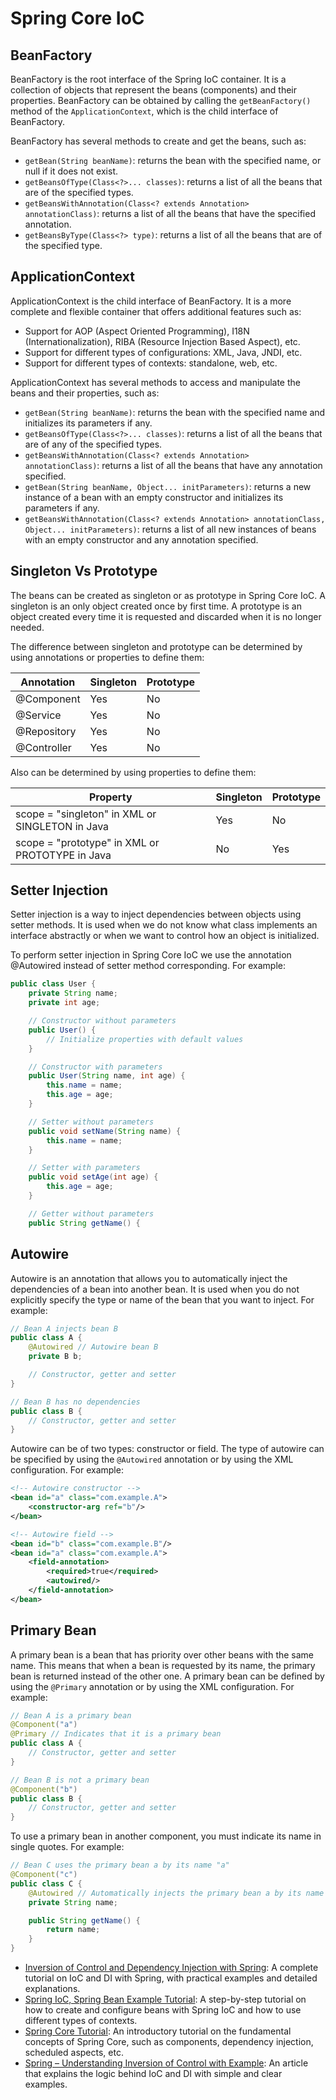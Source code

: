 # Spring Core IoC

## BeanFactory

BeanFactory is the root interface of the Spring IoC container. It is a collection of objects that represent the beans (components) and their properties. BeanFactory can be obtained by calling the `getBeanFactory()` method of the `ApplicationContext`, which is the child interface of BeanFactory.

BeanFactory has several methods to create and get the beans, such as:

- `getBean(String beanName)`: returns the bean with the specified name, or null if it does not exist.
- `getBeansOfType(Class<?>... classes)`: returns a list of all the beans that are of the specified types.
- `getBeansWithAnnotation(Class<? extends Annotation> annotationClass)`: returns a list of all the beans that have the specified annotation.
- `getBeansByType(Class<?> type)`: returns a list of all the beans that are of the specified type.

## ApplicationContext

ApplicationContext is the child interface of BeanFactory. It is a more complete and flexible container that offers additional features such as:

- Support for AOP (Aspect Oriented Programming), I18N (Internationalization), RIBA (Resource Injection Based Aspect), etc.
- Support for different types of configurations: XML, Java, JNDI, etc.
- Support for different types of contexts: standalone, web, etc.

ApplicationContext has several methods to access and manipulate the beans and their properties, such as:

- `getBean(String beanName)`: returns the bean with the specified name and initializes its parameters if any.
- `getBeansOfType(Class<?>... classes)`: returns a list of all the beans that are of any of the specified types.
- `getBeansWithAnnotation(Class<? extends Annotation> annotationClass)`: returns a list of all the beans that have any annotation specified.
- `getBean(String beanName, Object... initParameters)`: returns a new instance of a bean with an empty constructor and initializes its parameters if any.
- `getBeansWithAnnotation(Class<? extends Annotation> annotationClass, Object... initParameters)`: returns a list of all new instances of beans with an empty constructor and any annotation specified.

## Singleton Vs Prototype

The beans can be created as singleton or as prototype in Spring Core IoC. A singleton is an only object created once by first time. A prototype is an object created every time it is requested and discarded when it is no longer needed.

The difference between singleton and prototype can be determined by using annotations or properties to define them:

| Annotation | Singleton | Prototype |
| --- | --- | --- |
| @Component | Yes | No |
| @Service | Yes | No |
| @Repository | Yes | No |
| @Controller | Yes | No |

Also can be determined by using properties to define them:

| Property | Singleton | Prototype |
| --- | --- | --- |
| scope = "singleton" in XML or SINGLETON in Java | Yes | No |
| scope = "prototype" in XML or PROTOTYPE in Java | No | Yes |

## Setter Injection

Setter injection is a way to inject dependencies between objects using setter methods. It is used when we do not know what class implements an interface abstractly or when we want to control how an object is initialized.

To perform setter injection in Spring Core IoC we use the annotation @Autowired instead of setter method corresponding. For example:

```java
public class User {
    private String name;
    private int age;

    // Constructor without parameters
    public User() {
        // Initialize properties with default values
    }

    // Constructor with parameters
    public User(String name, int age) {
        this.name = name;
        this.age = age;
    }

    // Setter without parameters
    public void setName(String name) {
        this.name = name;
    }

    // Setter with parameters
    public void setAge(int age) {
        this.age = age;
    }

    // Getter without parameters
    public String getName() {
```

## Autowire

Autowire is an annotation that allows you to automatically inject the dependencies of a bean into another bean. It is used when you do not explicitly specify the type or name of the bean that you want to inject. For example:

```java
// Bean A injects bean B
public class A {
    @Autowired // Autowire bean B
    private B b;

    // Constructor, getter and setter
}

// Bean B has no dependencies
public class B {
    // Constructor, getter and setter
}
```

Autowire can be of two types: constructor or field. The type of autowire can be specified by using the `@Autowired` annotation or by using the XML configuration. For example:

```xml
<!-- Autowire constructor -->
<bean id="a" class="com.example.A">
    <constructor-arg ref="b"/>
</bean>

<!-- Autowire field -->
<bean id="b" class="com.example.B"/>
<bean id="a" class="com.example.A">
    <field-annotation>
        <required>true</required>
        <autowired/>
    </field-annotation>
</bean>
```

## Primary Bean

A primary bean is a bean that has priority over other beans with the same name. This means that when a bean is requested by its name, the primary bean is returned instead of the other one. A primary bean can be defined by using the `@Primary` annotation or by using the XML configuration. For example:

```java
// Bean A is a primary bean
@Component("a")
@Primary // Indicates that it is a primary bean
public class A {
    // Constructor, getter and setter
}

// Bean B is not a primary bean
@Component("b")
public class B {
    // Constructor, getter and setter
}
```

To use a primary bean in another component, you must indicate its name in single quotes. For example:

```java
// Bean C uses the primary bean a by its name "a"
@Component("c")
public class C {
    @Autowired // Automatically injects the primary bean a by its name "a"
    private String name;

    public String getName() {
        return name;
    }
}
```

- [Inversion of Control and Dependency Injection with Spring](https://www.baeldung.com/inversion-control-and-dependency-injection-in-spring): A complete tutorial on IoC and DI with Spring, with practical examples and detailed explanations.
- [Spring IoC, Spring Bean Example Tutorial](https://www.digitalocean.com/community/tutorials/spring-ioc-bean-example-tutorial): A step-by-step tutorial on how to create and configure beans with Spring IoC and how to use different types of contexts.
- [Spring Core Tutorial](https://www.javaguides.net/p/spring-core-tutorial.html): An introductory tutorial on the fundamental concepts of Spring Core, such as components, dependency injection, scheduled aspects, etc.
- [Spring – Understanding Inversion of Control with Example](https://www.geeksforgeeks.org/spring-understanding-inversion-of-control-with-example/): An article that explains the logic behind IoC and DI with simple and clear examples.
